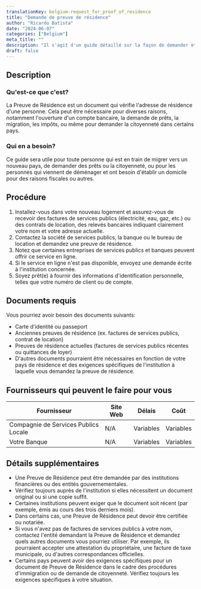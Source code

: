 ```yaml
---
translationKey: belgium-request_for_proof_of_residence
title: "Demande de preuve de résidence"
author: "Ricardo Batista"
date: "2024-06-07"
categories: ["Belgium"]
meta_title: ""
description: "Il s'agit d'un guide détaillé sur la façon de demander et d'obtenir une preuve de résidence, qui peut être nécessaire pour un certain nombre de procédures administratives, notamment l'ouverture d'un compte bancaire, l'immigration dans un nouveau pays ou la demande de citoyenneté."
draft: false
---
```


## Description
### Qu'est-ce que c'est?
La Preuve de Résidence est un document qui vérifie l'adresse de résidence d'une personne. Cela peut être nécessaire pour diverses raisons, notamment l'ouverture d'un compte bancaire, la demande de prêts, la migration, les impôts, ou même pour demander la citoyenneté dans certains pays.

### Qui en a besoin?
Ce guide sera utile pour toute personne qui est en train de migrer vers un nouveau pays, de demander des prêts ou la citoyenneté, ou pour les personnes qui viennent de déménager et ont besoin d'établir un domicile pour des raisons fiscales ou autres.

## Procédure
1. Installez-vous dans votre nouveau logement et assurez-vous de recevoir des factures de services publics (électricité, eau, gaz, etc.) ou des contrats de location, des relevés bancaires indiquant clairement votre nom et votre adresse actuelle.
2. Contactez la société de services publics, la banque ou le bureau de location et demandez une preuve de résidence.
3. Notez que certaines entreprises de services publics et banques peuvent offrir ce service en ligne.
4. Si le service en ligne n'est pas disponible, envoyez une demande écrite à l'institution concernée.
5. Soyez prêt(e) à fournir des informations d'identification personnelle, telles que votre numéro de client ou de compte.

## Documents requis
Vous pourriez avoir besoin des documents suivants:

- Carte d'identité ou passeport
- Anciennes preuves de résidence (ex. factures de services publics, contrat de location)
- Preuves de résidence actuelles (factures de services publics récentes ou quittances de loyer)
- D'autres documents pourraient être nécessaires en fonction de votre pays de résidence et des exigences spécifiques de l'institution à laquelle vous demandez la preuve de résidence.

## Fournisseurs qui peuvent le faire pour vous

| Fournisseur        |     Site Web     |     Délais    |       Coût      |
| --------------- | --------------- |  :-------------: | :-------------: |
| Compagnie de Services Publics Locale  |  N/A       |      Variables      |        Variables       |
| Votre Banque      |  N/A       |      Variables      |        Variables       |

## Détails supplémentaires
- Une Preuve de Résidence peut être demandée par des institutions financières ou des entités gouvernementales.
- Vérifiez toujours auprès de l'institution si elles nécessitent un document original ou si une copie suffit.
- Certaines institutions peuvent exiger que le document soit récent (par exemple, émis au cours des trois derniers mois).
- Dans certains cas, une Preuve de Résidence peut devoir être certifiée ou notariée.
- Si vous n'avez pas de factures de services publics à votre nom, contactez l'entité demandant la Preuve de Résidence et demandez quels autres documents vous pourriez utiliser. Par exemple, ils pourraient accepter une attestation du propriétaire, une facture de taxe municipale, ou d'autres correspondances officielles.
- Certains pays peuvent avoir des exigences spécifiques pour un document de Preuve de Résidence dans le cadre des procédures d'immigration ou de demande de citoyenneté. Vérifiez toujours les exigences spécifiques à votre situation.